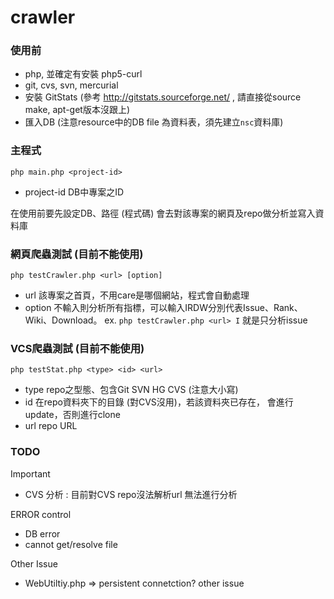 crawler
=======

### 使用前
* php, 並確定有安裝 php5-curl
* git, cvs, svn, mercurial 
* 安裝 GitStats (參考 http://gitstats.sourceforge.net/ , 請直接從source make, apt-get版本沒跟上)
* 匯入DB (注意resource中的DB file 為資料表，須先建立`nsc`資料庫)

### 主程式
`php main.php <project-id>`

* project-id DB中專案之ID

在使用前要先設定DB、路徑 (程式碼)
會去對該專案的網頁及repo做分析並寫入資料庫

### 網頁爬蟲測試 (目前不能使用)
`php testCrawler.php <url> [option]`

* url 該專案之首頁，不用care是哪個網站，程式會自動處理
* option 不輸入則分析所有指標，可以輸入IRDW分別代表Issue、Rank、Wiki、Download。
ex. `php testCrawler.php <url> I` 就是只分析issue

### VCS爬蟲測試 (目前不能使用)
`php testStat.php <type> <id> <url>`

* type repo之型態、包含Git SVN HG CVS (注意大小寫)
* id 在repo資料夾下的目錄 (對CVS沒用)，若該資料夾已存在，
會進行update，否則進行clone
* url repo URL

### TODO
Important
* CVS 分析 : 目前對CVS repo沒法解析url 無法進行分析

ERROR control
* DB error
* cannot get/resolve file

Other Issue
* WebUtiltiy.php => persistent connetction?  other issue
